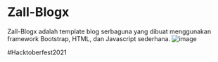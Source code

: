 # Zall-Blogx
Zall-Blogx adalah template blog serbaguna yang dibuat menggunakan framework Bootstrap, HTML, dan Javascript sederhana.
![image](https://user-images.githubusercontent.com/46246652/135799012-59a0ec54-5e48-44c2-a74b-243f839d0334.png)

#Hacktoberfest2021
